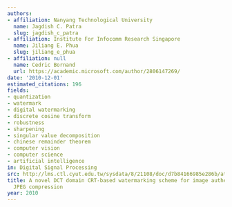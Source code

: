 ```yaml
---
authors:
- affiliation: Nanyang Technological University
  name: Jagdish C. Patra
  slug: jagdish_c_patra
- affiliation: Institute For Infocomm Research Singapore
  name: Jiliang E. Phua
  slug: jiliang_e_phua
- affiliation: null
  name: Cedric Bornand
  url: https://academic.microsoft.com/author/2806147269/
date: '2010-12-01'
estimated_citations: 196
fields:
- quantization
- watermark
- digital watermarking
- discrete cosine transform
- robustness
- sharpening
- singular value decomposition
- chinese remainder theorem
- computer vision
- computer science
- artificial intelligence
in: Digital Signal Processing
src: http://lms.ctl.cyut.edu.tw/sysdata/8/21108/doc/d7b84166985e286b/attach/905855.pdf
title: A novel DCT domain CRT-based watermarking scheme for image authentication surviving
  JPEG compression
year: 2010
---
```


